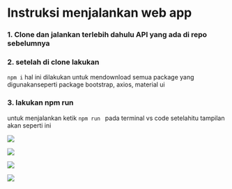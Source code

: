 # Instruksi menjalankan web app

### 1. Clone dan jalankan terlebih dahulu API yang ada di repo sebelumnya
### 2. setelah di clone lakukan 
```npm i```
hal ini dilakukan untuk mendownload semua package yang digunakanseperti package bootstrap, axios, material ui
### 3. lakukan npm run
untuk menjalankan ketik ```npm run ``` pada terminal vs code setelahitu tampilan akan seperti ini

![](Image3.png)

![](Image4.png)

![](Image5.png)

![](Image6.png)
